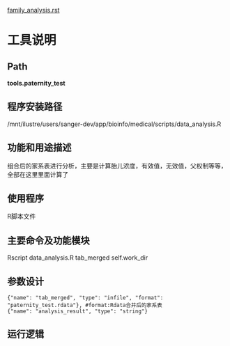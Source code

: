[family_analysis.rst](/uploads/e5419c7dee08e1636bd5e4e4053234ce/family_analysis.rst)


工具说明
==========================

Path
-----------

**tools.paternity_test**

程序安装路径
-----------------------------------

/mnt/ilustre/users/sanger-dev/app/bioinfo/medical/scripts/data_analysis.R 

功能和用途描述
-----------------------------------

组合后的家系表进行分析，主要是计算胎儿浓度，有效值，无效值，父权制等等，全部在这里里面计算了


使用程序
-----------------------------------

R脚本文件

主要命令及功能模块
-----------------------------------

Rscript data_analysis.R  tab_merged self.work_dir

参数设计
-----------------------------------


    {"name": "tab_merged", "type": "infile", "format": "paternity_test.rdata"}, #format:Rdata合并后的家系表
    {"name": "analysis_result", "type": "string"}


运行逻辑
-----------------------------------

